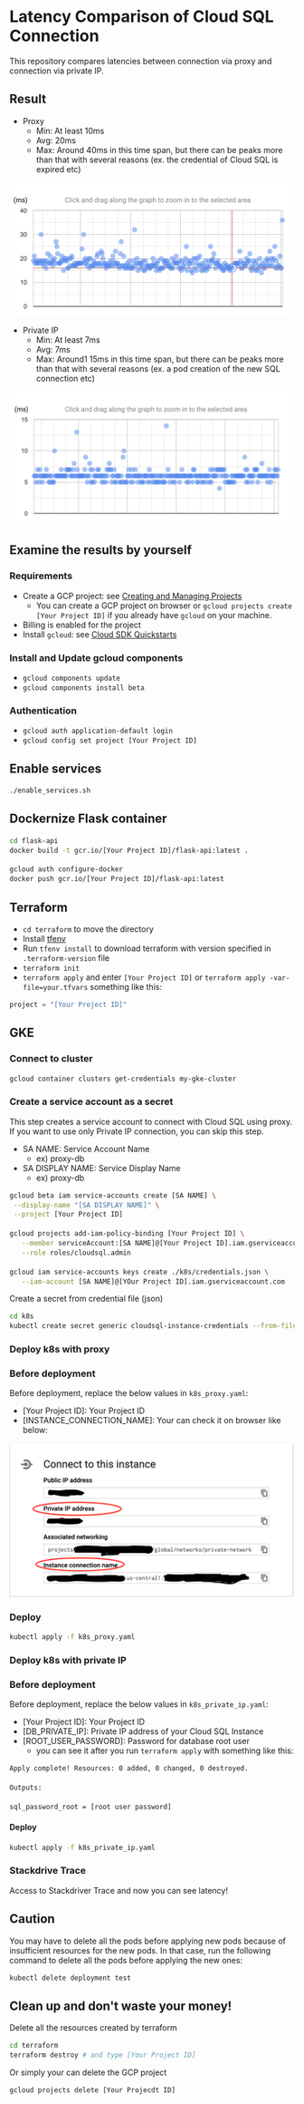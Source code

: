 # Latency Comparison of Cloud SQL Connection

This repository compares latencies between connection via proxy and connection via private IP.

## Result

* Proxy
  * Min: At least 10ms
  * Avg: 20ms
  * Max: Around 40ms in this time span, but there can be peaks more than that with several reasons (ex. the credential of Cloud SQL is expired etc)

![proxy](./images/proxy.png)

* Private IP
  * Min: At least 7ms
  * Avg: 7ms
  * Max: Around1 15ms in this time span, but there can be peaks more than that with several reasons (ex. a pod creation of the new SQL connection etc)

![private_ip](./images/private_ip.png)

## Examine the results by yourself

### Requirements

* Create a GCP project: see [Creating and Managing Projects](https://cloud.google.com/resource-manager/docs/creating-managing-projects)
  * You can create a GCP project on browser or `gcloud projects create [Your Project ID]` if you already have `gcloud` on your machine.
* Billing is enabled for the project
* Install `gcloud`: see [Cloud SDK Quickstarts](https://cloud.google.com/sdk/docs/quickstarts)

### Install and Update gcloud components

* `gcloud components update`
* `gcloud components install beta`

### Authentication

* `gcloud auth application-default login`
* `gcloud config set project [Your Project ID]`

## Enable services

```bash
./enable_services.sh
```

## Dockernize Flask container

```bash
cd flask-api
docker build -t gcr.io/[Your Project ID]/flask-api:latest .

gcloud auth configure-docker
docker push gcr.io/[Your Project ID]/flask-api:latest
```

## Terraform

* `cd terraform` to move the directory
* Install [tfenv](https://github.com/tfutils/tfenv)
* Run `tfenv install` to download terraform with version specified in `.terraform-version` file
* `terraform init`
* `terraform apply` and enter `[Your Project ID]` or `terraform apply -var-file=your.tfvars` something like this:

```your.tfvars
project = "[Your Project ID]"
```

## GKE

### Connect to cluster

```bash
gcloud container clusters get-credentials my-gke-cluster
```

### Create a service account as a secret

This step creates a service account to connect with Cloud SQL using proxy. If you want to use only Private IP connection, you can skip this step.

* SA NAME: Service Account Name
  * ex) proxy-db
* SA DISPLAY NAME: Service Display Name
  * ex) proxy-db

```bash
gcloud beta iam service-accounts create [SA NAME] \
 --display-name "[SA DISPLAY NAME]" \
 --project [Your Project ID]

gcloud projects add-iam-policy-binding [Your Project ID] \
   --member serviceAccount:[SA NAME]@[Your Project ID].iam.gserviceaccount.com \
   --role roles/cloudsql.admin

gcloud iam service-accounts keys create ./k8s/credentials.json \
   --iam-account [SA NAME]@[YOur Project ID].iam.gserviceaccount.com
```

Create a secret from credential file (json)

```bash
cd k8s
kubectl create secret generic cloudsql-instance-credentials --from-file=./credentials.json
```

### Deploy k8s with proxy

### Before deployment

Before deployment, replace the below values in `k8s_proxy.yaml`:

* [Your Project ID]: Your Project ID
* [INSTANCE_CONNECTION_NAME]: Your can check it on browser like below:

![cloud sql info](./images/cloud_sql_info.png)

### Deploy

```bash
kubectl apply -f k8s_proxy.yaml
```

### Deploy k8s with private IP

### Before deployment

Before deployment, replace the below values in `k8s_private_ip.yaml`:

* [Your Project ID]: Your Project ID
* [DB_PRIVATE_IP]: Private IP address of your Cloud SQL Instance
* [ROOT_USER_PASSWORD]: Password for database root user
  * you can see it after you run `terraform apply` with something like this:

```bash
Apply complete! Resources: 0 added, 0 changed, 0 destroyed.

Outputs:

sql_password_root = [root user password]
```

#### Deploy

```bash
kubectl apply -f k8s_private_ip.yaml
```

### Stackdrive Trace

Access to Stackdriver Trace and now you can see latency!

## Caution

You may have to delete all the pods before applying new pods because of insufficient resources for the new pods. In that case, run the following command to delete all the pods before applying the new ones:

```bash
kubectl delete deployment test
```

## Clean up and don't waste your money!

Delete all the resources created by terraform

```bash
cd terraform
terraform destroy # and type [Your Project ID]
```

Or simply your can delete the GCP project

```bash
gcloud projects delete [Your Projecdt ID]
```
